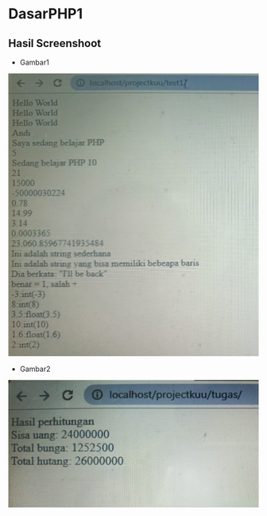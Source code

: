 # DasarPHP1


## Hasil Screenshoot

- Gambar1

![Img 1](scrensod/test.jpg)

- Gambar2

![img 2](scrensod/tugas.jpg)